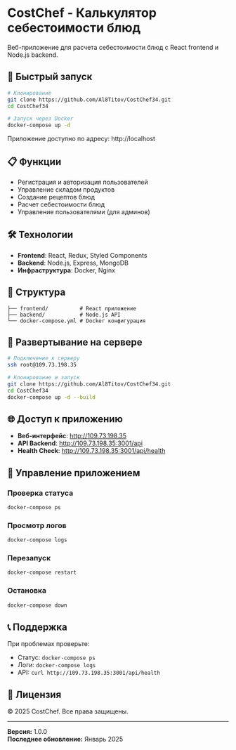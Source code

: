 # CostChef - Калькулятор себестоимости блюд

Веб-приложение для расчета себестоимости блюд с React frontend и Node.js backend.

## 🚀 Быстрый запуск

```bash
# Клонирование
git clone https://github.com/Al8Titov/CostChef34.git
cd CostChef34

# Запуск через Docker
docker-compose up -d
```

Приложение доступно по адресу: http://localhost

## 📋 Функции

- Регистрация и авторизация пользователей
- Управление складом продуктов
- Создание рецептов блюд
- Расчет себестоимости блюд
- Управление пользователями (для админов)

## 🛠️ Технологии

- **Frontend**: React, Redux, Styled Components
- **Backend**: Node.js, Express, MongoDB
- **Инфраструктура**: Docker, Nginx

## 📁 Структура

```
├── frontend/          # React приложение
├── backend/           # Node.js API
└── docker-compose.yml # Docker конфигурация
```

## 🔧 Развертывание на сервере

```bash
# Подключение к серверу
ssh root@109.73.198.35

# Клонирование и запуск
git clone https://github.com/Al8Titov/CostChef34.git
cd CostChef34
docker-compose up -d --build
```

## 🌐 Доступ к приложению

- **Веб-интерфейс**: http://109.73.198.35
- **API Backend**: http://109.73.198.35:3001/api
- **Health Check**: http://109.73.198.35:3001/api/health

## 🔧 Управление приложением

### Проверка статуса
```bash
docker-compose ps
```

### Просмотр логов
```bash
docker-compose logs
```

### Перезапуск
```bash
docker-compose restart
```

### Остановка
```bash
docker-compose down
```

## 📞 Поддержка

При проблемах проверьте:
- Статус: `docker-compose ps`
- Логи: `docker-compose logs`
- API: `curl http://109.73.198.35:3001/api/health`

## 📄 Лицензия

© 2025 CostChef. Все права защищены.

---

**Версия:** 1.0.0  
**Последнее обновление:** Январь 2025